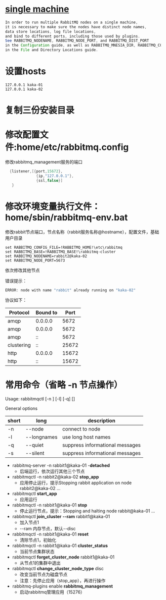 # [single machine](https://www.rabbitmq.com/clustering.html)
```java
In order to run multiple RabbitMQ nodes on a single machine, 
it is necessary to make sure the nodes have distinct node names, 
data store locations, log file locations, 
and bind to different ports, including those used by plugins. 
See RABBITMQ_NODENAME, RABBITMQ_NODE_PORT, and RABBITMQ_DIST_PORT 
in the Configuration guide, as well as RABBITMQ_MNESIA_DIR, RABBITMQ_CONFIG_FILE, and RABBITMQ_LOG_BASE
in the File and Directory Locations guide.
```



# 设置hosts
```properties
127.0.0.1 kaka-01
127.0.0.1 kaka-02
```

# 复制三份安装目录

# 修改配置文件:home/etc/rabbitmq.config

修改rabbitmq_management服务的端口

```java
  {listener,[{port,15672},
              {ip,"127.0.0.1"},
              {ssl,false}]
   }
```

# 修改环境变量执行文件：home/sbin/rabbitmq-env.bat

修改rabbit节点端口，节点名称（rabbit服务名称@hostname），配置文件，基础用户目录

```properties
set RABBITMQ_CONFIG_FILE=!RABBITMQ_HOME!\etc\rabbitmq
set RABBITMQ_BASE=!RABBITMQ_BASE!\rabbitmq-cluster
set RABBITMQ_NODENAME=rabbit2@kaka-02
set RABBITMQ_NODE_PORT=5673
```

依次修改其他节点

错误提示：

```java
ERROR: node with name "rabbit" already running on "kaka-02"
```

协议如下：

| Protocol   | Bound to | Port  |
| ---------- | -------- | ----- |
| amqp       | 0.0.0.0  | 5672  |
| amqp       | 0.0.0.0  | 5672  |
| amqp       | ::       | 5672  |
| clustering | ::       | 25672 |
| http       | 0.0.0.0  | 15672 |
| http       | ::       | 15672 |



# 常用命令（省略 -n 节点操作）

Usage:
rabbitmqctl [-n <node>] [-l] [-q] <command> [<command options>]

General options

| short            | long          | description                    |
| -----------------|---------------|------------                    |
| -n <node>        | --node <node> | connect to node <node>         |
| -l               | --longnames   | use long host names            |
| -q               | --quiet       | suppress informational messages|
| -s               | --silent      | suppress informational messages|
                                   

- rabbitmq-server  -n rabbit1@kaka-01 -**detached** 
  - 后端运行，依次运行其他三个节点
- rabbitmqctl  -n rabbit2@kaka-02 **stop_app**
  - 应用停止运行，提示Stopping rabbit application on node rabbit2@kaka-02 ...
- rabbitmqctl **start_app**
  - 应用运行
- rabbitmqctl -n rabbit1@kaka-01 **stop**
  - 停止运行节点，提示：Stopping and halting node rabbit@kaka-01 ...
- rabbitmqctl **join_cluster** **--ram** rabbit1@kaka-01
  - 加入节点1
  -  --ram 内存节点，默认--disc
- rabbitmqctl -n rabbit1@kaka-01 **reset**
  - 清除节点1，初始化
- rabbitmqctl  -n rabbit1@kaka-01 **cluster_status**
  - 当前节点集群状态
- rabbitmqctl  **forget_cluster_node** rabbit1@kaka-01
  - 从节点1的集群中退出
- rabbitmqctl **change_cluster_node_type** disc
  - 改变当前节点为磁盘节点
  - 注意：先停止应用（stop_app），再进行操作
- rabbitmq-plugins enable **rabbitmq_management**
  - 启动rabbitmq管理应用（15276）
